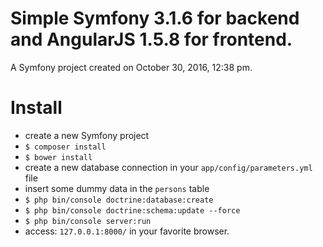 Simple Symfony 3.1.6 for backend and AngularJS 1.5.8 for frontend.
=======

A Symfony project created on October 30, 2016, 12:38 pm.

# Install
- create a new Symfony project
- ``$ composer install``
- ``$ bower install``
- create a new database connection in your ``app/config/parameters.yml`` file
- insert some dummy data in the ``persons`` table
- ``$ php bin/console doctrine:database:create``
- ``$ php bin/console doctrine:schema:update --force``
- ``$ php bin/console server:run``
- access: ``127.0.0.1:8000/`` in your favorite browser.